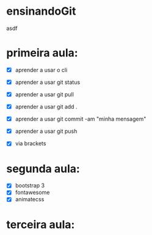 # ensinandoGit
asdf


# primeira aula:
- [x] aprender a usar o cli 
- [x] aprender a usar git status 
- [x] aprender a usar git pull
- [x] aprender a usar git add . 
- [x] aprender a usar git commit -am "minha mensagem" 
- [x] aprender a usar git push 
- [x] via brackets



# segunda aula:
- [x] bootstrap 3
- [x] fontawesome
- [x] animatecss

# terceira aula:
